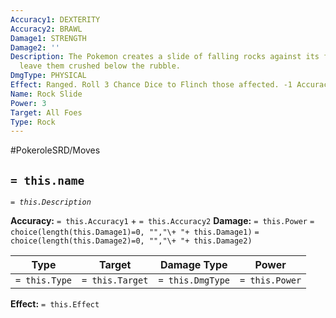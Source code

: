```yaml
---
Accuracy1: DEXTERITY
Accuracy2: BRAWL
Damage1: STRENGTH
Damage2: ''
Description: The Pokemon creates a slide of falling rocks against its foes that may
  leave them crushed below the rubble.
DmgType: PHYSICAL
Effect: Ranged. Roll 3 Chance Dice to Flinch those affected. -1 Accuracy.
Name: Rock Slide
Power: 3
Target: All Foes
Type: Rock
---
```


#PokeroleSRD/Moves

## `= this.name` 
*`= this.Description`*

**Accuracy:** `= this.Accuracy1` + `= this.Accuracy2`
**Damage:** `= this.Power` `= choice(length(this.Damage1)=0, "","\+ "+ this.Damage1)` `= choice(length(this.Damage2)=0, "","\+ "+ this.Damage2)`

| Type          | Target          | Damage Type          | Power          |
| ------------- | --------------- | ---------------- | -------------- |
| `= this.Type` | `= this.Target` | `= this.DmgType` | `= this.Power` | 

**Effect:** `= this.Effect`